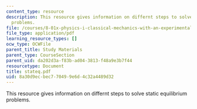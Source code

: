 ```yaml
---
content_type: resource
description: This resource gives information on differnt steps to solve static equilibrium
  problems.
file: /courses/8-01x-physics-i-classical-mechanics-with-an-experimental-focus-fall-2002/8a30d9ecbec770499e6d4c32a4489d32_stateq.pdf
file_type: application/pdf
learning_resource_types: []
ocw_type: OCWFile
parent_title: Study Materials
parent_type: CourseSection
parent_uid: da202d3a-f83b-ad04-3813-f48a9e3b7f44
resourcetype: Document
title: stateq.pdf
uid: 8a30d9ec-bec7-7049-9e6d-4c32a4489d32
---
```

This resource gives information on differnt steps to solve static equilibrium problems.

